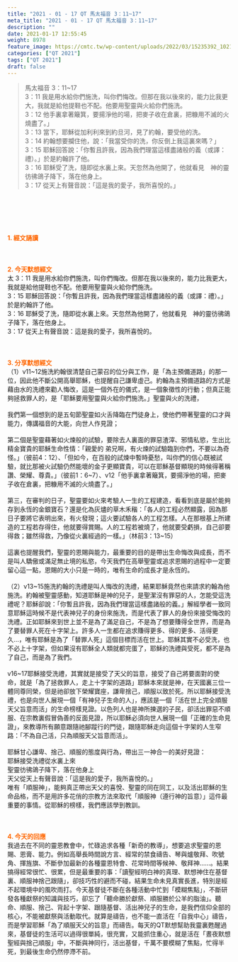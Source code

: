 ```yaml
---
title: "2021 - 01 - 17 QT 馬太福音 3：11~17"
meta_title: "2021 - 01 - 17 QT 馬太福音 3：11~17"
description: ""
date: 2021-01-17 12:55:45
weight: 8978
feature_image: https://cmtc.tw/wp-content/uploads/2022/03/15235392_10211799862337740_180693556567566654_o-1.webp
categories: ["QT 2021"]
tags: ["QT 2021"]
draft: false
---
```


<blockquote>馬太福音 3：11~17<br />
3：11 我是用水給你們施洗，叫你們悔改。但那在我以後來的，能力比我更大，我就是給他提鞋也不配。他要用聖靈與火給你們施洗。<br />
3：12 他手裏拿著簸箕，要揚淨他的場，把麥子收在倉裏，把糠用不滅的火燒盡了。」<br />
3：13 當下，耶穌從加利利來到約旦河，見了約翰，要受他的洗。<br />
3：14 約翰想要攔住他，說：「我當受你的洗，你反倒上我這裏來嗎？」<br />
3：15 耶穌回答說：「你暫且許我，因為我們理當這樣盡諸般的義（或譯：禮）。」於是約翰許了他。<br />
3：16 耶穌受了洗，隨即從水裏上來。天忽然為他開了，他就看見　神的靈彷彿鴿子降下，落在他身上。<br />
3：17 從天上有聲音說：「這是我的愛子，我所喜悅的。」</blockquote><br />
&nbsp;<br />
<br />
&nbsp;<br />
<br />
<span style="color: #ff6600;"><strong>1. </strong><strong>經文誦讀</strong></span><br />
<br />
<span style="color: #ff6600;"><strong> </strong></span><br />
<br />
<span style="color: #ff6600;"><strong>2. 今天默想</strong><strong>經文<br />
</strong></span>太 3：11 我是用水給你們施洗，叫你們悔改。但那在我以後來的，能力比我更大，我就是給他提鞋也不配。他要用聖靈與火給你們施洗。<br />
3：15 耶穌回答說：「你暫且許我，因為我們理當這樣盡諸般的義（或譯：禮）。」於是約翰許了他。<br />
3：16 耶穌受了洗，隨即從水裏上來。天忽然為他開了，他就看見　神的靈彷彿鴿子降下，落在他身上。<br />
3：17 從天上有聲音說：這是我的愛子，我所喜悅的。<br />
<br />
&nbsp;<br />
<br />
<span style="color: #ff6600;"><strong>3. 分享默想經文<br />
</strong></span>（1）v11~12施洗約翰很清楚自己蒙召的位分與工作，是「為主預備道路」的那一位，因此他不斷公開高舉耶穌，也提醒自己謙卑虛己。約翰為主預備道路的方式是藉由水的洗禮來勸人悔改，這是一個外在的儀式，是一個象徵性的行動；但真正能夠拯救罪人的，是「耶穌要用聖靈與火給你們施洗。」聖靈與火的洗禮，<br />
<br />
我們第一個想到的是五旬節聖靈如火舌降臨在門徒身上，使他們帶著聖靈的口才與能力，傳講福音的大能，向世人作見證；<br />
<br />
第二個是聖靈藉著如火煉般的試驗，要除去人裏面的罪惡渣滓、邪情私慾，生出比精金寶貴的耶穌生命性情：「親愛的 弟兄啊，有火煉的試驗臨到你們，不要以為奇怪。」（彼前4：12）、「但如今，在百般的試煉中暫時憂愁，叫你們的信心既被試驗，就比那被火試驗仍然能壞的金子更顯寶貴，可以在耶穌基督顯現的時候得著稱讚、榮耀、尊貴。」（彼前1：6~7）、v12「他手裏拿著簸箕，要揚淨他的場，把麥子收在倉裏，把糠用不滅的火燒盡了。」<br />
<br />
第三，在審判的日子，聖靈要如火來考驗人一生的工程建造，看看到底是屬於能夠存到永恆的金銀寶石？還是化為灰燼的草木禾稭：「各人的工程必然顯露，因為那日子要將它表明出來，有火發現；這火要試驗各人的工程怎樣。人在那根基上所建造的工程若存得住，他就要得賞賜。人的工程若被燒了，他就要受虧損，自己卻要得救；雖然得救，乃像從火裏經過的一樣。」（林前3：13~15）<br />
<br />
這裏也提醒我們，聖靈的恩賜與能力，最重要的目的是帶出生命悔改與成長，而不是叫人驕傲或滿足無止境的私慾，今天我們在高舉聖靈或追求恩賜的過程中一定要留心這一點，恩賜的大小只是一時的，唯有生命的成長才是永恆的。<br />
<br />
（2）v13~15施洗約翰的洗禮是叫人悔改的洗禮，結果耶穌竟然也來請求約翰為他施洗。約翰被聖靈感動，知道耶穌是神的兒子，是聖潔沒有罪惡的人，怎能受這洗禮呢？耶穌卻說：「你暫且許我，因為我們理當這樣盡諸般的義。」解經學者一致同意耶穌這時候不是代表神兒子的身份來施洗，而是代表了罪人的身份來接受悔改的洗禮。正如耶穌來到世上並不是為了滿足自己，不是為了想要賺得全世界，而是為了要替罪人死在十字架上。許多人一生都在追求賺得更多、得的更多、活得更久…，唯有耶穌是為了「替罪人死」這個目標而活在世上。耶穌其實不必受洗，也不必上十字架，但如果沒有耶穌全人類就都完蛋了，耶穌的洗禮與受死，都不是為了自己，而是為了我們。<br />
<br />
v16~17耶穌接受洗禮，其實就是接受了天父的旨意，接受了自己將要面對的使命，就是「為了拯救罪人，走上十字架的道路」耶穌本來就是神，在天國裏三位一體同尊同榮，但是祂卻放下榮耀寶座，謙卑捨己，順服以致於死。所以耶穌接受洗禮，也是向世人展現一個「有神兒子生命的人」，應該是一個「活在世上完全順服天父旨意而活」的生命榜樣見證。以色列人也是神所揀選的子民，卻活出罪惡不順服、在宗教裏假冒偽善的反面見證，所以耶穌必須向世人展現一個「正確的生命見證」，來教導所有願意跟隨祂腳蹤行的門徒，跟隨耶穌走向這個十字架的人生窄路：「不為自己活，只為順服天父旨意而活」。<br />
<br />
耶穌甘心謙卑、捨己、順服的態度與行為，帶出三一神合一的美好見證：<br />
耶穌接受洗禮從水裏上來<br />
聖靈彷彿鴿子降下，落在他身上<br />
天父從天上有聲音說：「這是我的愛子，我所喜悅的。」<br />
唯有「順服神」，能夠真正帶出天父的喜悅、聖靈的同在同工，以及活出耶穌的生命品格，而不是用許多花俏的宗教方法來取代「順服神（遵行神的旨意）」這件最重要的事情。從耶穌的榜樣，我們應該學到教訓。<br />
<br />
&nbsp;<br />
<br />
<span style="color: #ff6600;"><strong>4. 今天的回應<br />
</strong></span>我過去在不同的靈恩教會中，忙碌追求各種「新奇的教導」，想要追求聖靈的恩賜、恩膏、能力。例如高舉長時間說方言、經常的禁食禱告、琴與爐敬拜、吹號角、揮旌旗、不斷參加最新的各種靈恩特會、花常時間等候神、敬拜神……。結果搞得經常很忙、很累，但是最重要的事：「讀聖經明白神的真理、默想神住在基督裏、順服神捨己跟隨」，卻技巧性的避而不碰，結果生命未見真實長進，特別是經不起環境中的風吹雨打。今天基督徒不斷在各種活動中忙到「模糊焦點」，不斷研發各種獻祭的知識與技巧，卻忘了「聽命勝於獻祭、順服勝於公羊的脂油」。聽命、順服、捨己、背起十字架、跟隨基督、活出神兒子的生命，是我們信仰全部的核心，不能被獻祭與活動取代。就算是禱告，也不能一直活在「自我中心」禱告，而是學習耶穌「為了順服天父的旨意」而禱告。每天的QT默想幫助我靈裏甦醒過來，基督徒的生活可以過得很單純，很充實，又能抓住重心，就是活在「晝夜默想聖經與捨己順服」中，不斷與神同行，活出基督，千萬不要模糊了焦點，忙得半死，到最後生命仍然停滯不前。<br />
<br />
&nbsp;
        